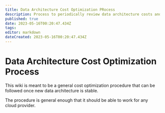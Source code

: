 ```yaml
---
title: Data Architecture Cost Optimization PRocess
description: Process to periodically review data architecture costs and provide recommendations for cost optimization
published: true
date: 2023-05-16T00:20:47.434Z
tags: 
editor: markdown
dateCreated: 2023-05-16T00:20:47.434Z
---
```


# Data Architecture Cost Optimization Process

This wiki is meant to be a general cost optimization procedure that can be followed once new data architecture is stable.

The procedure is general enough that it should be able to work for any cloud provider.